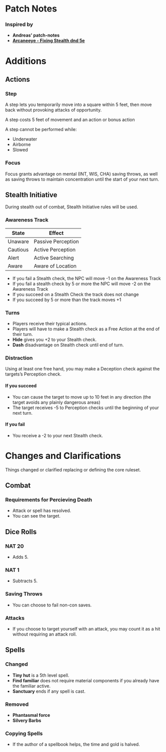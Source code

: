 <!-- markdownlint-disable MD001 -->
<!-- markdownlint-disable MD025 -->

# Patch Notes

### **Inspired by**

- **Andreas' patch-notes**
- [**Arcaneeye - Fixing Stealth dnd 5e**](https://arcaneeye.com/dm-tools-5e/fixing-stealth-dnd-5e/)

# Additions

## Actions

### Step

A step lets you temporarily move into a square within 5 feet, then move back without provoking attacks of opportunity.

A step costs 5 feet of movement and an action or bonus action

A step cannot be performed while:

- Underwater
- Airborne
- Slowed

### Focus

Focus grants advantage on mental (INT, WIS, CHA) saving throws, as well as saving throws to maintain concentration until the start of your next turn.

## Stealth Initiative

During stealth out of combat, Stealth Initiative rules will be used.

### Awareness Track

| State    | Effect             |
| -------- | ------------------ |
| Unaware  | Passive Perception |
| Cautious | Active Perception  |
| Alert    | Active Searching   |
| Aware    | Aware of Location  |

- If you fail a Stealth check, the NPC will move -1 on the Awareness Track
- If you fail a stealth check by 5 or more the NPC will move -2 on the Awareness Track
- If you succeed on a Stealth Check the track does not change
- If you succeed by 5 or more than the track moves +1

### Turns

- Players receive their typical actions.
- Players will have to make a Stealth check as a Free Action at the end of their turn.
- **Hide** gives you +2 to your Stealth check.
- **Dash** disadvantage on Stealth check until end of turn.

### Distraction

Using at least one free hand, you may make a Deception check against the targets’s Perception check.

#### If you succeed

- You can cause the target to move up to 10 feet in any direction (the target avoids any plainly dangerous areas)
- The target receives -5 to Perception checks until the beginning of your next turn.

#### If you fail

- You receive a -2 to your next Stealth check.

# Changes and Clarifications

Things changed or clarified replacing or defining the core ruleset.

## Combat

### Requirements for Percieving Death

- Attack or spell has resolved.
- You can see the target.

## Dice Rolls

### NAT 20

- Adds 5.

### NAT 1

- Subtracts 5.

### Saving Throws

- You can choose to fail non-con saves.

### Attacks

- If you choose to target yourself with an attack, you may count it as a hit without requiring an attack roll.

## Spells

### Changed

- **Tiny hut** is a 5th level spell.
- **Find familiar** does not require material components if you already have the familiar active.
- **Sanctuary** ends if any spell is cast.

### Removed

- **Phantasmal force**
- **Silvery Barbs**

### Copying Spells

- If the author of a spellbook helps, the time and gold is halved.
